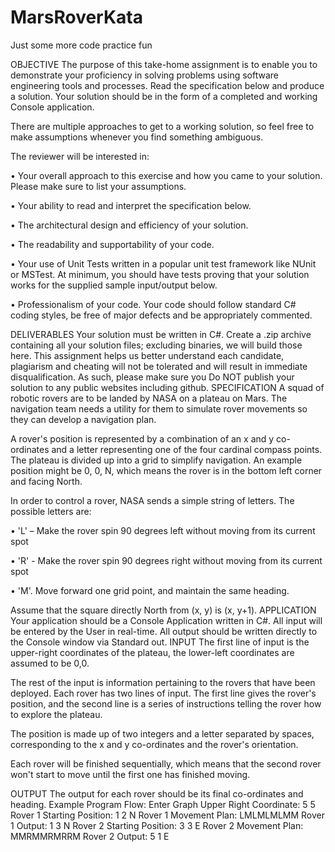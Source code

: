 # MarsRoverKata
Just some more code practice fun

OBJECTIVE
The purpose of this take-home assignment is to enable you to demonstrate your proficiency in solving problems using software engineering tools and processes. Read the specification below and produce a solution. Your solution should be in the form of a completed and working Console application.

There are multiple approaches to get to a working solution, so feel free to make assumptions whenever you find something ambiguous.

The reviewer will be interested in:

•	Your overall approach to this exercise and how you came to your solution.  Please make sure to list your assumptions.

•	Your ability to read and interpret the specification below.

•	The architectural design and efficiency of your solution.

•	The readability and supportability of your code.  

•	Your use of Unit Tests written in a popular unit test framework like NUnit or MSTest.  At minimum, you should have tests proving that your solution works for the supplied sample input/output below.

•	Professionalism of your code.  Your code should follow standard C# coding styles, be free of major defects and be appropriately commented.


DELIVERABLES
Your solution must be written in C#.  Create a .zip archive containing all your solution files; excluding binaries, we will build those here.  This assignment helps us better understand each candidate, plagiarism and cheating will not be tolerated and will result in immediate disqualification. As such, please make sure you Do NOT publish your solution to any public websites including github.
SPECIFICATION
A squad of robotic rovers are to be landed by NASA on a plateau on Mars.  The navigation team needs a utility for them to simulate rover movements so they can develop a navigation plan.

A rover's position is represented by a combination of an x and y co-ordinates and a letter
representing one of the four cardinal compass points. The plateau is divided up into a grid to
simplify navigation. An example position might be 0, 0, N, which means the rover is in the bottom
left corner and facing North.

In order to control a rover, NASA sends a simple string of letters. The possible letters are:


•	'L' – Make the rover spin 90 degrees left without moving from its current spot

•	'R' - Make the rover spin 90 degrees right without moving from its current spot

•	'M'. Move forward one grid point, and maintain the same heading.

Assume that the square directly North from (x, y) is (x, y+1).
APPLICATION
Your application should be a Console Application written in C#.  All input will be entered by the User in real-time.  All output should be written directly to the Console window via Standard out.
INPUT
The first line of input is the upper-right coordinates of the plateau, the lower-left coordinates are
assumed to be 0,0.

The rest of the input is information pertaining to the rovers that have been deployed. Each rover
has two lines of input. The first line gives the rover's position, and the second line is a series of
instructions telling the rover how to explore the plateau.

The position is made up of two integers and a letter separated by spaces, corresponding to the x
and y co-ordinates and the rover's orientation.

Each rover will be finished sequentially, which means that the second rover won't start to move
until the first one has finished moving.

OUTPUT
The output for each rover should be its final co-ordinates and heading.
Example Program Flow:
Enter Graph Upper Right Coordinate: 5 5
Rover 1 Starting Position: 1 2 N
Rover 1 Movement Plan: LMLMLMLMM
Rover 1 Output: 1 3 N
Rover 2 Starting Position: 3 3 E
Rover 2 Movement Plan: MMRMMRMRRM
Rover 2 Output: 5 1 E

